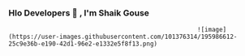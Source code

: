 ### Hlo Developers 👋 , I'm Shaik Gouse 
     
     
     
                    
                                                        ![image](https://user-images.githubusercontent.com/101376314/195986612-25c9e36b-e190-42d1-96e2-e1332e5f8f13.png)


         
 


<!--
**gouseimmu/gouseimmu** is a ✨ _special_ ✨ repository because its `README.md` (this file) appears on your GitHub profile.

Here are some ideas to get you started:

- 🔭 I’m currently working on Project
 
